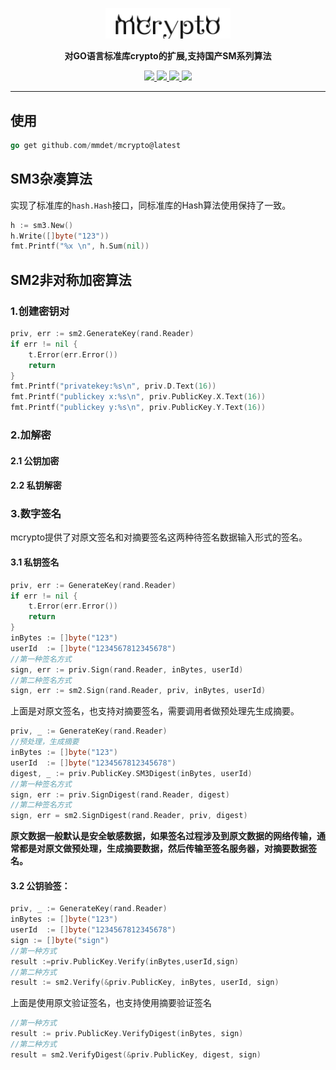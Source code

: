 <p align="center">
	<a href=""><img src="logo.png" width="200px"></a>
</p>
<p align="center">
	<strong>对GO语言标准库crypto的扩展,支持国产SM系列算法</strong>
</p>

<p align="center">
  <a target="_blank" href="">
		<img src="https://img.shields.io/badge/release-v1.0.1-blue.svg" />
	</a>
	<a target="_blank" href="https://www.oracle.com/java/technologies/javase/javase-jdk8-downloads.html">
		<img src="https://img.shields.io/badge/Go-1.18+-green.svg" />
	</a>
	<a target="_blank" href="">
		<img src="https://img.shields.io/badge/build-passing-green.svg" />
	</a>
	<a href="https://www.apache.org/licenses/LICENSE-2.0">
		<img src="https://img.shields.io/badge/License-Apache--2.0-red.svg"/>
	</a>
</p>



-------------------------------------------------------------------------------
## 使用
```go
go get github.com/mmdet/mcrypto@latest
```

## SM3杂凑算法
实现了标准库的`hash.Hash`接口，同标准库的Hash算法使用保持了一致。
```go
h := sm3.New()
h.Write([]byte("123"))
fmt.Printf("%x \n", h.Sum(nil))
```
## SM2非对称加密算法
### 1.创建密钥对
```go
priv, err := sm2.GenerateKey(rand.Reader)
if err != nil {
	t.Error(err.Error())
	return
}
fmt.Printf("privatekey:%s\n", priv.D.Text(16))
fmt.Printf("publickey x:%s\n", priv.PublicKey.X.Text(16))
fmt.Printf("publickey y:%s\n", priv.PublicKey.Y.Text(16))
```
### 2.加解密
#### 2.1 公钥加密
#### 2.2 私钥解密

### 3.数字签名
mcrypto提供了对原文签名和对摘要签名这两种待签名数据输入形式的签名。
#### 3.1 私钥签名
```go
priv, err := GenerateKey(rand.Reader)
if err != nil {
    t.Error(err.Error())
    return
}
inBytes := []byte("123")
userId  := []byte("1234567812345678")
//第一种签名方式
sign, err := priv.Sign(rand.Reader, inBytes, userId)
//第二种签名方式
sign, err := sm2.Sign(rand.Reader, priv, inBytes, userId)
```
上面是对原文签名，也支持对摘要签名，需要调用者做预处理先生成摘要。

```go
priv, _ := GenerateKey(rand.Reader)
//预处理，生成摘要
inBytes := []byte("123")
userId  := []byte("1234567812345678")
digest, _ := priv.PublicKey.SM3Digest(inBytes, userId)
//第一种签名方式
sign, err := priv.SignDigest(rand.Reader, digest)
//第二种签名方式
sign, err = sm2.SignDigest(rand.Reader, priv, digest)
```
**原文数据一般默认是安全敏感数据，如果签名过程涉及到原文数据的网络传输，通常都是对原文做预处理，生成摘要数据，然后传输至签名服务器，对摘要数据签名。**
#### 3.2 公钥验签：
```go
priv, _ := GenerateKey(rand.Reader)
inBytes := []byte("123")
userId  := []byte("1234567812345678")
sign := []byte("sign")
//第一种方式
result :=priv.PublicKey.Verify(inBytes,userId,sign)
//第二种方式
result := sm2.Verify(&priv.PublicKey, inBytes, userId, sign)
```
上面是使用原文验证签名，也支持使用摘要验证签名
```go
//第一种方式
result := priv.PublicKey.VerifyDigest(inBytes, sign)
//第二种方式
result = sm2.VerifyDigest(&priv.PublicKey, digest, sign)
```